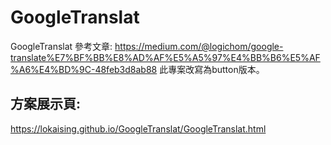 # GoogleTranslat
GoogleTranslat 參考文章: https://medium.com/@logichom/google-translate%E7%BF%BB%E8%AD%AF%E5%A5%97%E4%BB%B6%E5%AF%A6%E4%BD%9C-48feb3d8ab88  此專案改寫為button版本。



## 方案展示頁:
https://lokaising.github.io/GoogleTranslat/GoogleTranslat.html
